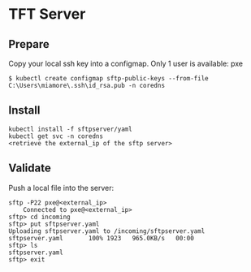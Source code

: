 # TFT Server

## Prepare
Copy your local ssh key into a configmap. Only 1 user is available: pxe
```
$ kubectl create configmap sftp-public-keys --from-file C:\Users\miamore\.ssh\id_rsa.pub -n coredns
```

## Install
```
kubectl install -f sftpserver/yaml
kubectl get svc -n coredns
<retrieve the external_ip of the sftp server>
```

## Validate
Push a local file into the server:
```
sftp -P22 pxe@<external_ip>
    Connected to pxe@<external_ip>
sftp> cd incoming
sftp> put sftpserver.yaml
Uploading sftpserver.yaml to /incoming/sftpserver.yaml
sftpserver.yaml       100% 1923   965.0KB/s   00:00
sftp> ls
sftpserver.yaml
sftp> exit
```